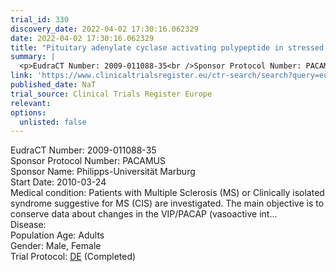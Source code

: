 ```yaml
---
trial_id: 330
discovery_date: 2022-04-02 17:30:16.062329
date: 2022-04-02 17:30:16.062329
title: "Pituitary adenylate cyclase activating polypeptide in stressed patients with Multiple sclerosis (MS) or clinically isolated syndrome suggestive for MS under treatment with glatiramer acetate (PACAM..."
summary: |
  <p>EudraCT Number: 2009-011088-35<br />Sponsor Protocol Number: PACAMUS<br />Sponsor Name: Philipps-Universität Marburg<br />Start Date: 2010-03-24<br />Medical condition: Patients with Multiple Sclerosis (MS) or Clinically isolated syndrome suggestive for MS (CIS) are investigated. The main objective is to conserve data about changes in the VIP/PACAP (vasoactive int...<br />Disease: <br />Population Age: Adults<br />Gender: Male, Female<br />Trial Protocol: <a href="https://www.clinicaltrialsregister.eu/ctr-search/trial/2009-011088-35/DE">DE</a> (Completed)</p>
link: 'https://www.clinicaltrialsregister.eu/ctr-search/search?query=eudract_number:2009-011088-35'
published_date: NaT
trial_source: Clinical Trials Register Europe
relevant: 
options:
  unlisted: false
---
```

<p>EudraCT Number: 2009-011088-35<br />Sponsor Protocol Number: PACAMUS<br />Sponsor Name: Philipps-Universität Marburg<br />Start Date: 2010-03-24<br />Medical condition: Patients with Multiple Sclerosis (MS) or Clinically isolated syndrome suggestive for MS (CIS) are investigated. The main objective is to conserve data about changes in the VIP/PACAP (vasoactive int...<br />Disease: <br />Population Age: Adults<br />Gender: Male, Female<br />Trial Protocol: <a href="https://www.clinicaltrialsregister.eu/ctr-search/trial/2009-011088-35/DE">DE</a> (Completed)</p>